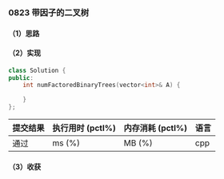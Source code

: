 ### 0823 带因子的二叉树

#### （1）思路

#### （2）实现

```cpp
class Solution {
public:
    int numFactoredBinaryTrees(vector<int>& A) {

    }
};
```

| 提交结果 | 执行用时 (pctl%) | 内存消耗 (pctl%) | 语言 |
|:---------|:-----------------|:-----------------|:-----|
| 通过     |  ms (%)   |  MB (%)  | cpp  |

#### （3）收获
